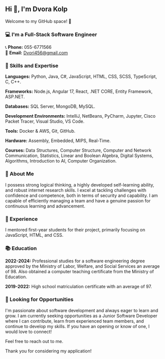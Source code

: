 ## Hi 👋, I'm Dvora Kolp
Welcome to my GitHub space! 🚀

### 💻 I'm a Full-Stack Software Engineer

📞 **Phone:** 055-6771566  
📧 **Email:** Dvori456@gmail.com

### 💪 Skills and Expertise

**Languages:** Python, Java, C#, JavaScript, HTML, CSS, SCSS, TypeScript, C, C++.

**Frameworks:** Node.js, Angular 17, React, .NET CORE, Entity Framework, ASP.NET.

**Databases:** SQL Server, MongoDB, MySQL.

**Development Environments:** IntelliJ, NetBeans, PyCharm, Jupyter, Cisco Packet Tracer, Visual Studio, VS Code.

**Tools:** Docker & AWS, Git, GitHub.

**Hardware:** Assembly, Embedded, MIPS, Real-Time.

**Courses:** Data Structures, Computer Structure, Computer and Network Communication, Statistics, Linear and Boolean Algebra, Digital Systems, Algorithms, Introduction to AI, Computer Organization.

### 🌟 About Me

I possess strong logical thinking, a highly developed self-learning ability, and robust internet research skills. I excel at tackling challenges with confidence and competence, both in terms of security and capability. I am capable of efficiently managing a team and have a genuine passion for continuous learning and advancement.

### 🚀 Experience

I mentored first-year students for their project, primarily focusing on JavaScript, HTML, and CSS.

### 📚 Education

**2022-2024:** Professional studies for a software engineering degree approved by the Ministry of Labor, Welfare, and Social Services an average of 98.
 Also obtained a computer teaching certificate from the Ministry of Education.

**2019-2022:** High school matriculation certificate with an average of 97.

### 👀 Looking for Opportunities

I'm passionate about software development and always eager to learn and grow. I am currently seeking opportunities as a Junior Software Developer where I can contribute, learn from experienced team members, and continue to develop my skills. If you have an opening or know of one, I would love to connect!

Feel free to reach out to me.

Thank you for considering my application!
